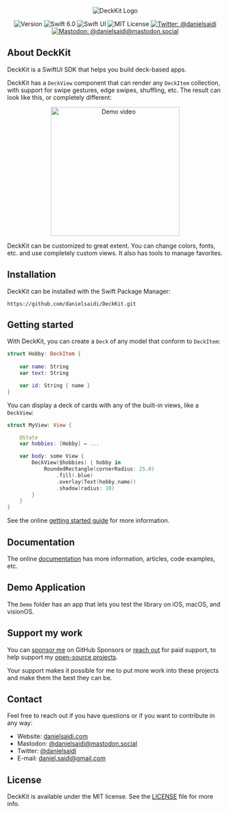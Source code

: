 <p align="center">
    <img src="Resources/Logo_Rounded.png" alt="DeckKit Logo" title="DeckKit" />
</p>

<p align="center">
    <img src="https://img.shields.io/github/v/release/danielsaidi/DeckKit?color=%2300550&sort=semver" alt="Version" />
    <img src="https://img.shields.io/badge/Swift-6.0-orange.svg" alt="Swift 6.0" />
    <img src="https://img.shields.io/badge/platform-SwiftUI-blue.svg" alt="Swift UI" title="Swift UI" />
    <img src="https://img.shields.io/github/license/danielsaidi/DeckKit" alt="MIT License" />
    <a href="https://twitter.com/danielsaidi"><img src="https://img.shields.io/twitter/url?label=Twitter&style=social&url=https%3A%2F%2Ftwitter.com%2Fdanielsaidi" alt="Twitter: @danielsaidi" title="Twitter: @danielsaidi" /></a>
    <a href="https://mastodon.social/@danielsaidi"><img src="https://img.shields.io/mastodon/follow/000253346?label=mastodon&style=social" alt="Mastodon: @danielsaidi@mastodon.social" title="Mastodon: @danielsaidi@mastodon.social" /></a>
</p>


## About DeckKit

DeckKit is a SwiftUI SDK that helps you build deck-based apps.

DeckKit has a `DeckView` component that can render any ``DeckItem`` collection, with support for swipe gestures, edge swipes, shuffling, etc. The result can look like this, or completely different:

<p align="center" style="border-radius: 10px">
    <img src="Resources/Demo.gif" width=300 alt="Demo video" />
</p>

DeckKit can be customized to great extent. You can change colors, fonts, etc. and use completely custom views. It also has tools to manage favorites.



## Installation

DeckKit can be installed with the Swift Package Manager:

```
https://github.com/danielsaidi/DeckKit.git
```



## Getting started

With DeckKit, you can create a `Deck` of any model that conform to `DeckItem`:

```swift
struct Hobby: DeckItem {
    
    var name: String
    var text: String

    var id: String { name }
}
```

You can display a deck of cards with any of the built-in views, like a `DeckView`:

```swift
struct MyView: View {

    @State 
    var hobbies: [Hobby] = ...

    var body: some View {
        DeckView($hobbies) { hobby in
            RoundedRectangle(cornerRadius: 25.0)
                .fill(.blue)
                .overlay(Text(hobby.name))
                .shadow(radius: 10)
        }
    }
}
```

See the online [getting started guide][Getting-Started] for more information.



## Documentation

The online [documentation][Documentation] has more information, articles, code examples, etc.



## Demo Application

The `Demo` folder has an app that lets you test the library on iOS, macOS, and visionOS.



## Support my work 

You can [sponsor me][Sponsors] on GitHub Sponsors or [reach out][Email] for paid support, to help support my [open-source projects][OpenSource].

Your support makes it possible for me to put more work into these projects and make them the best they can be.



## Contact

Feel free to reach out if you have questions or if you want to contribute in any way:

* Website: [danielsaidi.com][Website]
* Mastodon: [@danielsaidi@mastodon.social][Mastodon]
* Twitter: [@danielsaidi][Twitter]
* E-mail: [daniel.saidi@gmail.com][Email]



## License

DeckKit is available under the MIT license. See the [LICENSE][License] file for more info.



[Email]: mailto:daniel.saidi@gmail.com

[Website]: https://www.danielsaidi.com
[GitHub]: https://www.github.com/danielsaidi
[Twitter]: https://www.twitter.com/danielsaidi
[Mastodon]: https://mastodon.social/@danielsaidi
[Sponsors]: https://github.com/sponsors/danielsaidi
[OpenSource]: https://www.danielsaidi.com/opensource

[Documentation]: https://danielsaidi.github.io/DeckKit/
[Getting-Started]: https://danielsaidi.github.io/DeckKit/documentation/deckkit/getting-started
[License]: https://github.com/danielsaidi/DeckKit/blob/master/LICENSE
